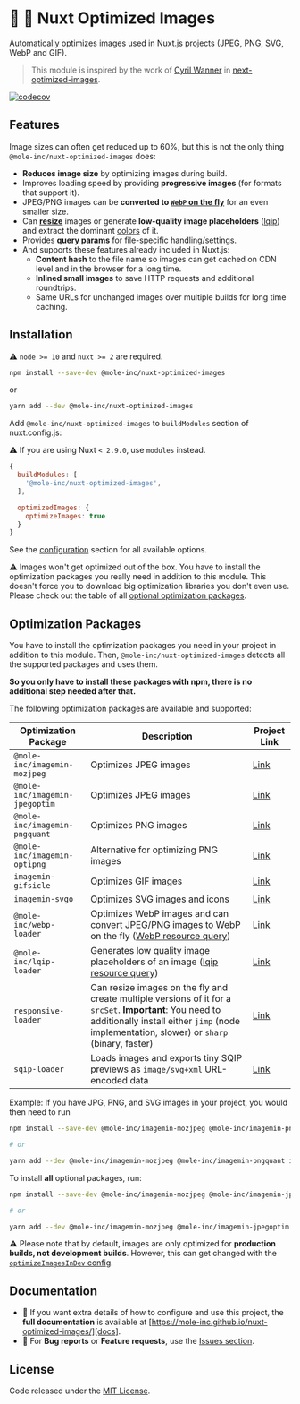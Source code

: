 # :sunrise: :rocket: Nuxt Optimized Images

Automatically optimizes images used in Nuxt.js projects (JPEG, PNG, SVG, WebP and GIF).

> This module is inspired by the work of [Cyril Wanner](https://github.com/cyrilwanner) in [next-optimized-images](https://github.com/cyrilwanner/next-optimized-images).

[![codecov](https://codecov.io/gh/mole-inc/nuxt-optimized-images/branch/develop/graph/badge.svg)](https://codecov.io/gh/mole-inc/nuxt-optimized-images)

## Features

Image sizes can often get reduced up to 60%, but this is not the only thing `@mole-inc/nuxt-optimized-images` does:

* **Reduces image size** by optimizing images during build.
* Improves loading speed by providing **progressive images** (for formats that support it).
* JPEG/PNG images can be **converted to [`WebP` on the fly](./docs/usage.md#webp)** for an even smaller size.
* Can **[resize](./docs/usage.md#resize)** images or generate **low-quality image placeholders** ([lqip](./docs/usage.md#lqip)) and extract the dominant [colors](./docs/usage.md#lqip-colors) of it.
* Provides **[query params](./docs/usage.md#query-params)** for file-specific handling/settings.
* And supports these features already included in Nuxt.js:
  * **Content hash** to the file name so images can get cached on CDN level and in the browser for a long time.
  * **Inlined small images** to save HTTP requests and additional roundtrips.
  * Same URLs for unchanged images over multiple builds for long time caching.


## Installation

:warning: `node >= 10` and `nuxt >= 2` are required.


```bash 
npm install --save-dev @mole-inc/nuxt-optimized-images
```

or

```bash 
yarn add --dev @mole-inc/nuxt-optimized-images
```

Add `@mole-inc/nuxt-optimized-images` to `buildModules` section of nuxt.config.js:

:warning: If you are using Nuxt `< 2.9.0`, use `modules` instead. 

```js
{
  buildModules: [
    '@mole-inc/nuxt-optimized-images',
  ],

  optimizedImages: {
    optimizeImages: true
  }
}
```

See the [configuration][docs-configuration] section for all available options.


:warning: Images won't get optimized out of the box. You have to install the optimization packages you really need in addition to this module. This doesn't force you to download big optimization libraries you don't even use. Please check out the table of all [optional optimization packages](#optimization-packages).

## Optimization Packages

You have to install the optimization packages you need in your project in addition to this module. Then, `@mole-inc/nuxt-optimized-images` detects all the supported packages and uses them.

**So you only have to install these packages with npm, there is no additional step needed after that.**

The following optimization packages are available and supported:

| Optimization Package           | Description                                                                                                             | Project Link               |
|--------------------------------|-------------------------------------------------------------------------------------------------------------------------|----------------------------|
| `@mole-inc/imagemin-mozjpeg`   | Optimizes JPEG images                                                                                                   | [Link][imagemin-mozjpeg]   |
| `@mole-inc/imagemin-jpegoptim` | Optimizes JPEG images                                                                                                   | [Link][imagemin-jpegoptim] |
| `@mole-inc/imagemin-pngquant`  | Optimizes PNG images                                                                                                    | [Link][imagemin-pngquant]  |
| `@mole-inc/imagemin-optipng`   | Alternative for optimizing PNG images                                                                                   | [Link][imagemin-optipng]   |
| `imagemin-gifsicle`            | Optimizes GIF images                                                                                                    | [Link][imagemin-gifsicle]  |
| `imagemin-svgo`                | Optimizes SVG images and icons                                                                                          | [Link][imagemin-svgo]      |
| `@mole-inc/webp-loader`        | Optimizes WebP images and can convert JPEG/PNG images to WebP on the fly ([WebP resource query](./docs/usage.md#webp))  | [Link][webp-loader]        |
| `@mole-inc/lqip-loader`        | Generates low quality image placeholders of an image ([lqip resource query](./docs/usage.md#lqip))                      | [Link][lqip-loader]        |
| `responsive-loader`            | Can resize images on the fly and create multiple versions of it for a `srcSet`. **Important**: You need to additionally install either `jimp` (node implementation, slower) or `sharp` (binary, faster) | [Link][responsive-loader] |
| `sqip-loader`                  | Loads images and exports tiny SQIP previews as `image/svg+xml` URL-encoded data                                         | [Link][sqip-loader] |

Example: If you have JPG, PNG, and SVG images in your project, you would then need to run

```sh
npm install --save-dev @mole-inc/imagemin-mozjpeg @mole-inc/imagemin-pngquant imagemin-svgo

# or

yarn add --dev @mole-inc/imagemin-mozjpeg @mole-inc/imagemin-pngquant imagemin-svgo
```

To install **all** optional packages, run:
```sh
npm install --save-dev @mole-inc/imagemin-mozjpeg @mole-inc/imagemin-jpegoptim @mole-inc/imagemin-pngquant imagemin-gifsicle imagemin-svgo @mole-inc/webp-loader @mole-inc/lqip-loader responsive-loader sqip-loader sharp

# or

yarn add --dev @mole-inc/imagemin-mozjpeg @mole-inc/imagemin-jpegoptim @mole-inc/imagemin-pngquant imagemin-gifsicle imagemin-svgo @mole-inc/webp-loader @mole-inc/lqip-loader responsive-loader sqip-loader sharp
```

:warning: Please note that by default, images are only optimized for **production builds, not development builds**. However, this can get changed with the [`optimizeImagesInDev` config][docs-configuration-optimizeimagesindev].

## Documentation

- 📄 If you want extra details of how to configure and use this project, the **full documentation** is available at [https://mole-inc.github.io/nuxt-optimized-images/][docs].
- 🐞 For **Bug reports** or **Feature requests**, use the [Issues section][issues].

## License

Code released under the [MIT License][license-page].


[docs]:  https://mole-inc.github.io/nuxt-optimized-images/
[docs-configuration]: https://mole-inc.github.io/nuxt-optimized-images/configuration/
[docs-configuration-optimizeimagesindev]: https://mole-inc.github.io/nuxt-optimized-images/configuration/#optimizeimagesindev
[issues]: https://github.com/mole-inc/nuxt-optimized-images/issues
[license-page]: https://github.com/mole-inc/nuxt-optimized-images/blob/master/LICENSE

[imagemin-mozjpeg]: https://www.npmjs.com/package/@mole-inc/imagemin-mozjpeg
[imagemin-jpegoptim]: https://www.npmjs.com/package/@mole-inc/imagemin-jpegoptim
[imagemin-pngquant]: https://www.npmjs.com/package/@mole-inc/imagemin-pngquant
[imagemin-optipng]: https://www.npmjs.com/package/@mole-inc/imagemin-optipng
[imagemin-gifsicle]: https://www.npmjs.com/package/imagemin-gifsicle
[imagemin-svgo]: https://www.npmjs.com/package/imagemin-svgo
[webp-loader]: https://www.npmjs.com/package/@mole-inc/webp-loader
[lqip-loader]: https://www.npmjs.com/package/@mole-inc/lqip-loader
[responsive-loader]: https://www.npmjs.com/package/responsive-loader
[sqip-loader]: https://www.npmjs.com/package/sqip-loader
